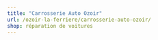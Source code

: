 ```yaml
---
title: "Carrosserie Auto Ozoir"
url: /ozoir-la-ferriere/carrosserie-auto-ozoir/
shop: réparation de voitures
---
```

